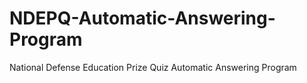 # NDEPQ-Automatic-Answering-Program
National Defense Education Prize Quiz Automatic Answering Program
